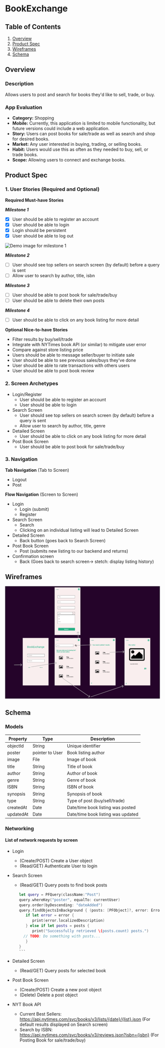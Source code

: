 # BookExchange

## Table of Contents
1. [Overview](#Overview)
1. [Product Spec](#Product-Spec)
1. [Wireframes](#Wireframes)
2. [Schema](#Schema)

## Overview
### Description
Allows users to post and search for books they'd like to sell, trade, or buy.

### App Evaluation

- **Category:** 
Shopping 
- **Mobile:**  Currently, this application is limited to mobile functionality, but future versions could include a web application.
- **Story:** Users can post books for sale/trade as well as search and shop for desired books.
- **Market:** Any user interested in buying, trading, or selling books.
- **Habit:** Users would use this as often as they needed to buy, sell, or trade books.
- **Scope:** Allowing users to connect and exchange books.

## Product Spec

### 1. User Stories (Required and Optional)

**Required Must-have Stories**

***Milestone 1***
- [x] User should be able to register an account
- [x] User should be able to login
- [x] Login should be persistent
- [x] User should be able to log out

<img src="/demo1.gif" alt="Demo image for milestone 1" height="750">

***Milestone 2***
- [ ] User should see top sellers on search screen (by default) before a query is sent
- [ ] Allow user to search by author, title, isbn

***Milestone 3***
- [ ] User should be able to post book for sale/trade/buy
- [ ] User should be able to delete their own posts

***Milestone 4***
- [ ] User should be able to click on any book listing for more detail


**Optional Nice-to-have Stories**

* Filter results by buy/sell/trade
* Integrate with NYTimes book API (or similar) to mitigate user error
* Compare against store listing price
* Users should be able to message seller/buyer to initiate sale
* User should be able to see previous sales/buys they've done
* User should be able to rate transactions with others users
* User should be able to post book review


### 2. Screen Archetypes

* Login/Register
   * User should be able to register an account
   * User should be able to login
* Search Screen
   * User should see top sellers on search screen (by default) before a query is sent
   * Allow user to search by author, title, genre
* Detailed Screen
  * User should be able to click on any book listing for more detail
* Post Book Screen
  * User should be able to post book for sale/trade/buy



### 3. Navigation

**Tab Navigation** (Tab to Screen)

* Logout
* Post

**Flow Navigation** (Screen to Screen)

* Login
   * Login (submit)
   * Register
* Search Screen
   * Search
   * Clicking on an individual listing will lead to Detailed Screen
* Detailed Screen
   * Back button (goes back to Search Screen)
* Post Book Screen
  * Post (submits new listing to our backend and returns)
* Confirmation screen
  * Back (Goes back to search screen-> stetch: display listing history)
  

## Wireframes

<img src="wireframe.png">

## Schema 
### Models

Property | Type | Description
------------ | ------------- | -------------
objectId | String | Unique identifier
poster | pointer to User | Book listing author
image | File | Image of book
title | String | Title of book
author | String | Author of book
genre | String | Genre of book
ISBN | String | ISBN of book
synopsis | String | Synopsis of book
type | String | Type of post (buy/sell/trade)
createdAt | Date | Date/time book listing was posted
updatedAt | Date | Date/time book listing was updated


### Networking
#### List of network requests by screen
   - Login
      - (Create/POST) Create a User object
      - (Read/GET) Authenticate User to login

   - Search Screen 
      - (Read/GET) Query posts to find book posts
      ```swift
         let query = PFQuery(className:"Post")
         query.whereKey("poster", equalTo: currentUser)
         query.order(byDescending: "dateAdded")
         query.findObjectsInBackground { (posts: [PFObject]?, error: Error?) in
            if let error = error { 
               print(error.localizedDescription)
            } else if let posts = posts {
               print("Successfully retrieved \(posts.count) posts.")
           // TODO: Do something with posts...
            }
         }
         ```
   - Detailed Screen
      - (Read/GET) Query posts for selected book
   - Post Book Screen
      - (Create/POST) Create a new post object
      - (Delete) Delete a post object
   - NYT Book API
      - Current Best Sellers: https://api.nytimes.com/svc/books/v3/lists/{date}/{list}.json (For default results displayed on Search screen)
      - Search by ISBN: https://api.nytimes.com/svc/books/v3/reviews.json?isbn={isbn} (For Posting Book for sale/trade/buy)
